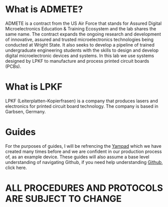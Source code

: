 # What is ADMETE?
ADMETE is a contract from the US Air Force that stands for Assured Digital Microelectronics Education & Training Ecosystem and the lab shares the same name. The contract expands the ongoing research and development of innovative, assured and trusted microelectronics technologies being conducted at Wright State. It also seeks to develop a pipeline of trained undergraduate engineering students with the skills to design and develop digital microelectronic devices and systems. In this lab we use systems designed by LPKF to manufacture and process printed circuit boards (PCBs).

# What is LPKF
LPKF (Leiterplatten-Kopierfrasen) is a company that produces lasers and electronics for printed circuit board technology. The company is based in Garbsen, Germany. 

# Guides
For the purposes of guides, I will be refrencing the [Yampad](https://github.com/mattdibi/yampad) which we have created many times before and we are confident in our production process of, as an example device. These guides will also assume a base level understanding of navigating Github, if you need help understanding [Github](https://docs.github.com/en/get-started/quickstart/hello-world), click here.

# ALL PROCEDURES AND PROTOCOLS ARE SUBJECT TO CHANGE
